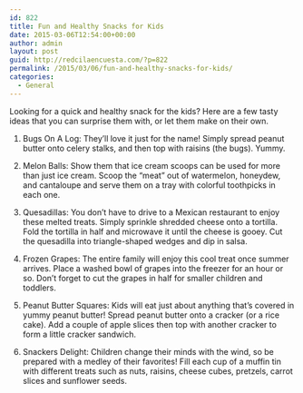 ```yaml
---
id: 822
title: Fun and Healthy Snacks for Kids
date: 2015-03-06T12:54:00+00:00
author: admin
layout: post
guid: http://redcilaencuesta.com/?p=822
permalink: /2015/03/06/fun-and-healthy-snacks-for-kids/
categories:
  - General
---
```

Looking for a quick and healthy snack for the kids? Here are a few tasty ideas that you can surprise them with, or let them make on their own.

1. Bugs On A Log: They&#8217;ll love it just for the name! Simply spread peanut butter onto celery stalks, and then top with raisins (the bugs). Yummy.

2. Melon Balls: Show them that ice cream scoops can be used for more than just ice cream. Scoop the &#8220;meat&#8221; out of watermelon, honeydew, and cantaloupe and serve them on a tray with colorful toothpicks in each one.

3. Quesadillas: You don&#8217;t have to drive to a Mexican restaurant to enjoy these melted treats. Simply sprinkle shredded cheese onto a tortilla. Fold the tortilla in half and microwave it until the cheese is gooey. Cut the quesadilla into triangle-shaped wedges and dip in salsa.

4. Frozen Grapes: The entire family will enjoy this cool treat once summer arrives. Place a washed bowl of grapes into the freezer for an hour or so. Don&#8217;t forget to cut the grapes in half for smaller children and toddlers.

5. Peanut Butter Squares: Kids will eat just about anything that&#8217;s covered in yummy peanut butter! Spread peanut butter onto a cracker (or a rice cake). Add a couple of apple slices then top with another cracker to form a little cracker sandwich.

6. Snackers Delight: Children change their minds with the wind, so be prepared with a medley of their favorites! Fill each cup of a muffin tin with different treats such as nuts, raisins, cheese cubes, pretzels, carrot slices and sunflower seeds.